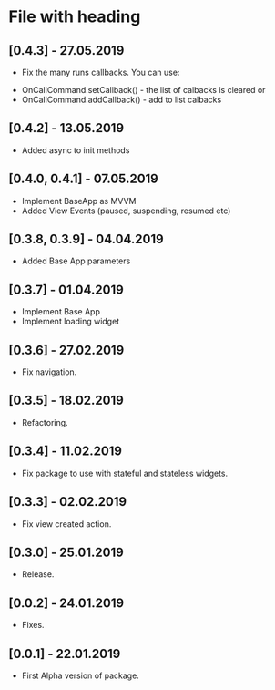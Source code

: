 # File with heading

## [0.4.3] - 27.05.2019

* Fix the many runs callbacks.
You can use:
- OnCallCommand.setCallback() - the list of calbacks is cleared
or
- OnCallCommand.addCallback() - add to list calbacks

## [0.4.2] - 13.05.2019

* Added async to init methods

## [0.4.0, 0.4.1] - 07.05.2019

* Implement BaseApp as MVVM
* Added View Events (paused, suspending, resumed etc)

## [0.3.8, 0.3.9] - 04.04.2019

* Added Base App parameters

## [0.3.7] - 01.04.2019

* Implement Base App
* Implement loading widget

## [0.3.6] - 27.02.2019

* Fix navigation.

## [0.3.5] - 18.02.2019

* Refactoring.

## [0.3.4] - 11.02.2019

* Fix package to use with stateful and stateless widgets.

## [0.3.3] - 02.02.2019

* Fix view created action.

## [0.3.0] - 25.01.2019

* Release.

## [0.0.2] - 24.01.2019

* Fixes.

## [0.0.1] - 22.01.2019

* First Alpha version of package.
